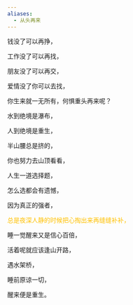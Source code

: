 ```yaml
---
aliases:
  - 从头再来
---
```

钱没了可以再挣，

工作没了可以再找，

朋友没了可以再交，

爱情没了你可以去找，

你生来就一无所有，何惧重头再来呢？

水到绝境是瀑布，

人到绝境是重生，

半山腰总是挤的，

你也努力去山顶看看，

人生一道选择题，

怎么选都会有遗憾，

因为真正的强者，

<font color="#ffc000">总是夜深人静的时候把心掏出来再缝缝补补，</font>

睡一觉醒来又是信心百倍，

活着呢就应该逢山开路，

遇水架桥，

睡前原谅一切，

醒来便是重生。